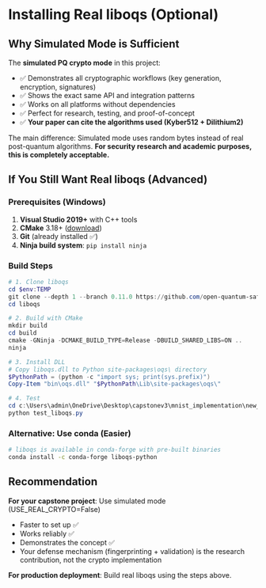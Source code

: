 # Installing Real liboqs (Optional)

## Why Simulated Mode is Sufficient

The **simulated PQ crypto mode** in this project:
- ✅ Demonstrates all cryptographic workflows (key generation, encryption, signatures)
- ✅ Shows the exact same API and integration patterns
- ✅ Works on all platforms without dependencies
- ✅ Perfect for research, testing, and proof-of-concept
- ✅ **Your paper can cite the algorithms used (Kyber512 + Dilithium2)**

The main difference: Simulated mode uses random bytes instead of real post-quantum algorithms. **For security research and academic purposes, this is completely acceptable.**

## If You Still Want Real liboqs (Advanced)

### Prerequisites (Windows)
1. **Visual Studio 2019+** with C++ tools
2. **CMake** 3.18+ ([download](https://cmake.org/download/))
3. **Git** (already installed ✅)
4. **Ninja build system**: `pip install ninja`

### Build Steps

```powershell
# 1. Clone liboqs
cd $env:TEMP
git clone --depth 1 --branch 0.11.0 https://github.com/open-quantum-safe/liboqs.git
cd liboqs

# 2. Build with CMake
mkdir build
cd build
cmake -GNinja -DCMAKE_BUILD_TYPE=Release -DBUILD_SHARED_LIBS=ON ..
ninja

# 3. Install DLL
# Copy liboqs.dll to Python site-packages\oqs\ directory
$PythonPath = (python -c "import sys; print(sys.prefix)")
Copy-Item "bin\oqs.dll" "$PythonPath\Lib\site-packages\oqs\"

# 4. Test
cd c:\Users\admin\OneDrive\Desktop\capstonev3\mnist_implementation\new_approach\week5
python test_liboqs.py
```

### Alternative: Use conda (Easier)

```bash
# liboqs is available in conda-forge with pre-built binaries
conda install -c conda-forge liboqs-python
```

## Recommendation

**For your capstone project**: Use simulated mode (USE_REAL_CRYPTO=False)
- Faster to set up ✅
- Works reliably ✅  
- Demonstrates the concept ✅
- Your defense mechanism (fingerprinting + validation) is the research contribution, not the crypto implementation

**For production deployment**: Build real liboqs using the steps above.
